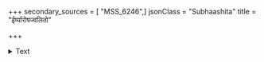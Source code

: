 +++
secondary_sources = [ "MSS_6246",]
jsonClass = "Subhaashita"
title = "ईर्ष्यारोषज्वलितो"

+++

<details><summary>Text</summary>

ईर्ष्यारोषज्वलितो निजपतिसङ्गं विचिन्तयंस् तस्याः।  
च्युतवसनजघनभावन- सान्द्रानन्देन निर्वामि॥
</details>
